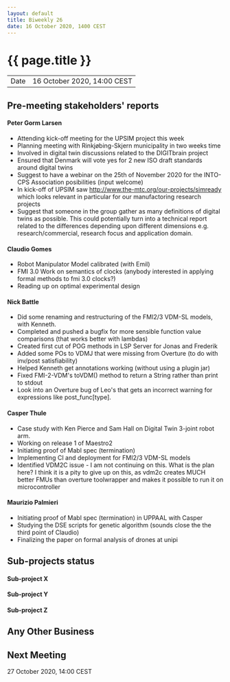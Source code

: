 ```yaml
---
layout: default
title: Biweekly 26
date: 16 October 2020, 1400 CEST
---
```


<script src="https://code.jquery.com/jquery-1.11.1.min.js">
</script>
<script src="/javascripts/edit.js"></script>
<script>setEditButonNm();</script>

# {{ page.title }}

|||
|---|---|
| Date | 16 October 2020, 14:00 CEST |


## Pre-meeting stakeholders' reports

<!-- Please keep in mind that the minutes are publicly available.-->

#### Peter Gorm Larsen
* Attending kick-off meeting for the UPSIM project this week
* Planning meeting with Rinkjøbing-Skjern municipality in two weeks time
* Involved in digital twin discussions related to the DIGITbrain project
* Ensured that Denmark will vote yes for 2 new ISO draft standards around digital twins
* Suggest to have a webinar on the 25th of November 2020 for the INTO-CPS Association posibilities (input welcome)
* In kick-off of UPSIM saw http://www.the-mtc.org/our-projects/simready which looks relevant in particular for our manufactoring research projects
* Suggest that someone in the group gather as many definitions of digital twins as possible. This could potentially turn into a technical report related to the differences depending upon different dimensions e.g. research/commercial, research focus and application domain.

#### Claudio Gomes
* Robot Manipulator Model calibrated (with Emil)
* FMI 3.0 Work on semantics of clocks (anybody interested in applying formal methods to fmi 3.0 clocks?)
* Reading up on optimal experimental design

#### Nick Battle
* Did some renaming and restructuring of the FMI2/3 VDM-SL models, with Kenneth.
* Completed and pushed a bugfix for more sensible function value comparisons (that works better with lambdas)
* Created first cut of POG methods in LSP Server for Jonas and Frederik
* Added some POs to VDMJ that were missing from Overture (to do with inv/post satisfiability)
* Helped Kenneth get annotations working (without using a plugin jar)
* Fixed FMI-2-VDM's toVDM() method to return a String rather than print to stdout
* Look into an Overture bug of Leo's that gets an incorrect warning for expressions like post_func[type].

#### Casper Thule
* Case study with Ken Pierce and Sam Hall on Digital Twin 3-joint robot arm.
* Working on release 1 of Maestro2
* Initiating proof of Mabl spec (termination)
* Implementing CI and deployment for FMI2/3 VDM-SL models
* Identified VDM2C issue - I am not continuing on this. What is the plan here? I think it is a pity to give up on this, as vdm2c creates MUCH better FMUs than overture toolwrapper and makes it possible to run it on microcontroller


#### Maurizio Palmieri
* Initiating proof of Mabl spec (termination) in UPPAAL with Casper
* Studying the DSE scripts for genetic algorithm (sounds close the the third point of Claudio)
* Finalizing the paper on formal analysis of drones at unipi

## Sub-projects status


#### Sub-project X

#### Sub-project Y

#### Sub-project Z

##  Any Other Business

Next Meeting
------------

27 October 2020, 14:00 CEST


<div id="edit_page_div"></div>
